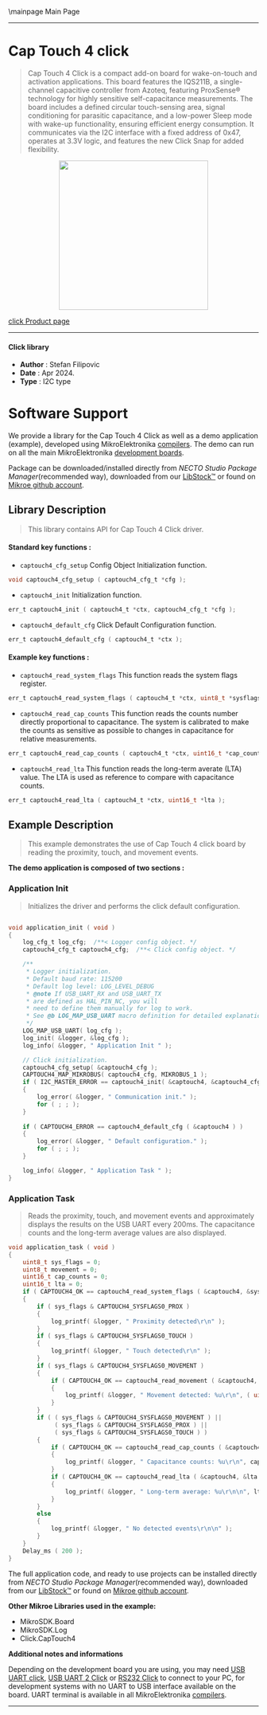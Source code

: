 \mainpage Main Page

---
# Cap Touch 4 click

> Cap Touch 4 Click is a compact add-on board for wake-on-touch and activation applications. This board features the IQS211B, a single-channel capacitive controller from Azoteq, featuring ProxSense® technology for highly sensitive self-capacitance measurements. The board includes a defined circular touch-sensing area, signal conditioning for parasitic capacitance, and a low-power Sleep mode with wake-up functionality, ensuring efficient energy consumption. It communicates via the I2C interface with a fixed address of 0x47, operates at 3.3V logic, and features the new Click Snap for added flexibility.

<p align="center">
  <img src="https://download.mikroe.com/images/click_for_ide/captouch4_click.png" height=300px>
</p>

[click Product page](https://www.mikroe.com/cap-touch-4-click)

---


#### Click library

- **Author**        : Stefan Filipovic
- **Date**          : Apr 2024.
- **Type**          : I2C type


# Software Support

We provide a library for the Cap Touch 4 Click
as well as a demo application (example), developed using MikroElektronika
[compilers](https://www.mikroe.com/necto-studio).
The demo can run on all the main MikroElektronika [development boards](https://www.mikroe.com/development-boards).

Package can be downloaded/installed directly from *NECTO Studio Package Manager*(recommended way), downloaded from our [LibStock&trade;](https://libstock.mikroe.com) or found on [Mikroe github account](https://github.com/MikroElektronika/mikrosdk_click_v2/tree/master/clicks).

## Library Description

> This library contains API for Cap Touch 4 Click driver.

#### Standard key functions :

- `captouch4_cfg_setup` Config Object Initialization function.
```c
void captouch4_cfg_setup ( captouch4_cfg_t *cfg );
```

- `captouch4_init` Initialization function.
```c
err_t captouch4_init ( captouch4_t *ctx, captouch4_cfg_t *cfg );
```

- `captouch4_default_cfg` Click Default Configuration function.
```c
err_t captouch4_default_cfg ( captouch4_t *ctx );
```

#### Example key functions :

- `captouch4_read_system_flags` This function reads the system flags register.
```c
err_t captouch4_read_system_flags ( captouch4_t *ctx, uint8_t *sysflags );
```

- `captouch4_read_cap_counts` This function reads the counts number directly proportional to capacitance. The system is calibrated to make the counts as sensitive as possible to changes in capacitance for relative measurements.
```c
err_t captouch4_read_cap_counts ( captouch4_t *ctx, uint16_t *cap_counts );
```

- `captouch4_read_lta` This function reads the long-term averate (LTA) value. The LTA is used as reference to compare with capacitance counts.
```c
err_t captouch4_read_lta ( captouch4_t *ctx, uint16_t *lta );
```

## Example Description

> This example demonstrates the use of Cap Touch 4 click board by reading the proximity, touch, and movement events.

**The demo application is composed of two sections :**

### Application Init

> Initializes the driver and performs the click default configuration.

```c

void application_init ( void )
{
    log_cfg_t log_cfg;  /**< Logger config object. */
    captouch4_cfg_t captouch4_cfg;  /**< Click config object. */

    /** 
     * Logger initialization.
     * Default baud rate: 115200
     * Default log level: LOG_LEVEL_DEBUG
     * @note If USB_UART_RX and USB_UART_TX 
     * are defined as HAL_PIN_NC, you will 
     * need to define them manually for log to work. 
     * See @b LOG_MAP_USB_UART macro definition for detailed explanation.
     */
    LOG_MAP_USB_UART( log_cfg );
    log_init( &logger, &log_cfg );
    log_info( &logger, " Application Init " );

    // Click initialization.
    captouch4_cfg_setup( &captouch4_cfg );
    CAPTOUCH4_MAP_MIKROBUS( captouch4_cfg, MIKROBUS_1 );
    if ( I2C_MASTER_ERROR == captouch4_init( &captouch4, &captouch4_cfg ) ) 
    {
        log_error( &logger, " Communication init." );
        for ( ; ; );
    }
    
    if ( CAPTOUCH4_ERROR == captouch4_default_cfg ( &captouch4 ) )
    {
        log_error( &logger, " Default configuration." );
        for ( ; ; );
    }

    log_info( &logger, " Application Task " );
}

```

### Application Task

> Reads the proximity, touch, and movement events and approximately displays the results on the USB UART every 200ms. The capacitance counts and the long-term average values are also displayed.

```c
void application_task ( void )
{
    uint8_t sys_flags = 0;
    uint8_t movement = 0;
    uint16_t cap_counts = 0;
    uint16_t lta = 0;
    if ( CAPTOUCH4_OK == captouch4_read_system_flags ( &captouch4, &sys_flags ) )
    {
        if ( sys_flags & CAPTOUCH4_SYSFLAGS0_PROX )
        {
            log_printf( &logger, " Proximity detected\r\n" );
        }
        if ( sys_flags & CAPTOUCH4_SYSFLAGS0_TOUCH )
        {
            log_printf( &logger, " Touch detected\r\n" );
        }
        if ( sys_flags & CAPTOUCH4_SYSFLAGS0_MOVEMENT )
        {
            if ( CAPTOUCH4_OK == captouch4_read_movement ( &captouch4, &movement ) )
            {
                log_printf( &logger, " Movement detected: %u\r\n", ( uint16_t ) movement );
            }
        }
        if ( ( sys_flags & CAPTOUCH4_SYSFLAGS0_MOVEMENT ) || 
             ( sys_flags & CAPTOUCH4_SYSFLAGS0_PROX ) || 
             ( sys_flags & CAPTOUCH4_SYSFLAGS0_TOUCH ) )
        {
            if ( CAPTOUCH4_OK == captouch4_read_cap_counts ( &captouch4, &cap_counts ) )
            {
                log_printf( &logger, " Capacitance counts: %u\r\n", cap_counts );
            }
            if ( CAPTOUCH4_OK == captouch4_read_lta ( &captouch4, &lta ) )
            {
                log_printf( &logger, " Long-term average: %u\r\n\n", lta );
            }
        }
        else
        {
            log_printf( &logger, " No detected events\r\n\n" );
        }
    }
    Delay_ms ( 200 );
}
```

The full application code, and ready to use projects can be installed directly from *NECTO Studio Package Manager*(recommended way), downloaded from our [LibStock&trade;](https://libstock.mikroe.com) or found on [Mikroe github account](https://github.com/MikroElektronika/mikrosdk_click_v2/tree/master/clicks).

**Other Mikroe Libraries used in the example:**

- MikroSDK.Board
- MikroSDK.Log
- Click.CapTouch4

**Additional notes and informations**

Depending on the development board you are using, you may need
[USB UART click](https://www.mikroe.com/usb-uart-click),
[USB UART 2 Click](https://www.mikroe.com/usb-uart-2-click) or
[RS232 Click](https://www.mikroe.com/rs232-click) to connect to your PC, for
development systems with no UART to USB interface available on the board. UART
terminal is available in all MikroElektronika
[compilers](https://shop.mikroe.com/compilers).

---
